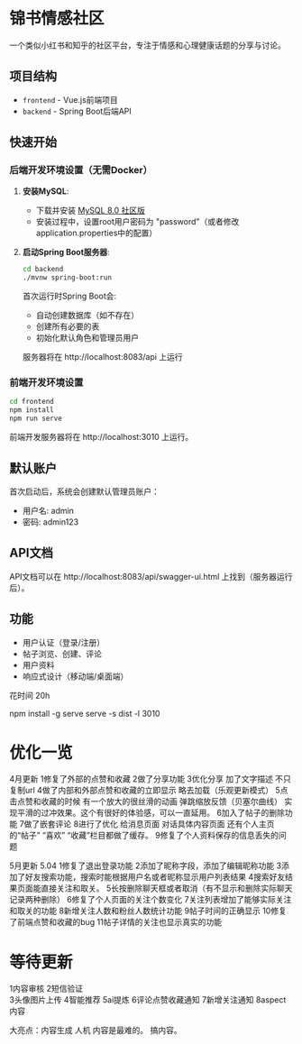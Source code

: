 # 锦书情感社区

一个类似小红书和知乎的社区平台，专注于情感和心理健康话题的分享与讨论。

## 项目结构

- `frontend` - Vue.js前端项目
- `backend` - Spring Boot后端API

## 快速开始

### 后端开发环境设置（无需Docker）

1. **安装MySQL**:
   - 下载并安装 [MySQL 8.0 社区版](https://dev.mysql.com/downloads/mysql/)
   - 安装过程中，设置root用户密码为 "password"（或者修改application.properties中的配置）

2. **启动Spring Boot服务器**:
   ```bash
   cd backend
   ./mvnw spring-boot:run
   ```
   
   首次运行时Spring Boot会:
   - 自动创建数据库（如不存在）
   - 创建所有必要的表
   - 初始化默认角色和管理员用户

   服务器将在 http://localhost:8083/api 上运行

### 前端开发环境设置

```bash
cd frontend
npm install
npm run serve
```

前端开发服务器将在 http://localhost:3010 上运行。

## 默认账户

首次启动后，系统会创建默认管理员账户：

- 用户名: admin
- 密码: admin123

## API文档

API文档可以在 http://localhost:8083/api/swagger-ui.html 上找到（服务器运行后）。

## 功能

- 用户认证（登录/注册）
- 帖子浏览、创建、评论
- 用户资料
- 响应式设计（移动端/桌面端） 


花时间 20h 




npm install -g serve
serve -s dist -l 3010


# 优化一览

4月更新
1修复了外部的点赞和收藏 
2做了分享功能 
3优化分享 加了文字描述 不只复制url 
4做了内部和外部点赞和收藏的立即显示 略去加载（乐观更新模式）
5点击点赞和收藏的时候 有一个放大的很丝滑的动画 弹跳缩放反馈（贝塞尔曲线） 实现平滑的过冲效果。这个有很好的体验感，可以一直延用。
6加入了帖子的删除功能 
7做了嵌套评论 
8进行了优化 给消息页面 对话具体内容页面 还有个人主页的“帖子” “喜欢” “收藏”栏目都做了缓存。
9修复了个人资料保存的信息丢失的问题 

5月更新
5.04
1修复了退出登录功能
2添加了昵称字段，添加了编辑昵称功能
3添加了好友搜索功能，搜索时能根据用户名或者昵称显示用户列表结果
4搜索好友结果页面能直接关注和取关。
5长按删除聊天框或者取消（有不显示和删除实际聊天记录两种删除）
6修复了个人页面的关注个数变化
7关注列表增加了能够实际关注和取关的功能
8新增关注人数和粉丝人数统计功能
9帖子时间的正确显示
10修复了前端点赞和收藏的bug
11帖子详情的关注也显示真实的功能






# 等待更新

1内容审核 
2短信验证   
3头像图片上传 
4智能推荐 
5ai提炼 
6评论点赞收藏通知 
7新增关注通知
8aspect内容


大亮点：内容生成
人机
内容是最难的。
搞内容。


